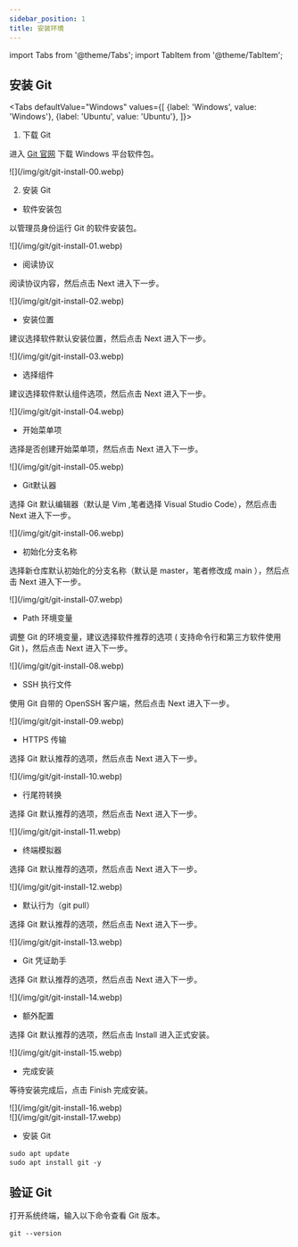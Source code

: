 ```yaml
---
sidebar_position: 1
title: 安装环境
---
```


import Tabs from '@theme/Tabs';
import TabItem from '@theme/TabItem';

## 安装 Git

<Tabs
  defaultValue="Windows"
  values={[
    {label: 'Windows', value: 'Windows'},
    {label: 'Ubuntu', value: 'Ubuntu'},
  ]}>
  <TabItem value="Windows">

 1. 下载 Git

  进入 [Git 官网](https://git-scm.com/downloads) 下载 Windows 平台软件包。

  <div style={{textAlign: 'center'}}>
    ![](/img/git/git-install-00.webp)
  </div>

 2. 安装 Git

  - 软件安装包
 
 以管理员身份运行 Git 的软件安装包。

  <div style={{textAlign: 'center'}}>![](/img/git/git-install-01.webp)</div>

  - 阅读协议

  阅读协议内容，然后点击 Next 进入下一步。

  <div style={{textAlign: 'center'}}>![](/img/git/git-install-02.webp)</div>

  - 安装位置

  建议选择软件默认安装位置，然后点击 Next 进入下一步。

  <div style={{textAlign: 'center'}}>![](/img/git/git-install-03.webp)</div>

  - 选择组件

  建议选择软件默认组件选项，然后点击 Next 进入下一步。

  <div style={{textAlign: 'center'}}>![](/img/git/git-install-04.webp)</div>

  - 开始菜单项

  选择是否创建开始菜单项，然后点击 Next 进入下一步。

  <div style={{textAlign: 'center'}}>![](/img/git/git-install-05.webp)</div>

  - Git默认器

  选择 Git 默认编辑器（默认是 Vim ,笔者选择 Visual Studio Code），然后点击 Next 进入下一步。

  <div style={{textAlign: 'center'}}>![](/img/git/git-install-06.webp)</div>

  - 初始化分支名称

  选择新仓库默认初始化的分支名称（默认是 master，笔者修改成 main ），然后点击 Next 进入下一步。

  <div style={{textAlign: 'center'}}>![](/img/git/git-install-07.webp)</div>

  - Path 环境变量

  调整 Git 的环境变量，建议选择软件推荐的选项 ( 支持命令行和第三方软件使用 Git )，然后点击 Next 进入下一步。

  <div style={{textAlign: 'center'}}>![](/img/git/git-install-08.webp)</div>

  - SSH 执行文件

  使用 Git 自带的 OpenSSH 客户端，然后点击 Next 进入下一步。

  <div style={{textAlign: 'center'}}>![](/img/git/git-install-09.webp)</div>

  - HTTPS 传输

  选择 Git 默认推荐的选项，然后点击 Next 进入下一步。

  <div style={{textAlign: 'center'}}>![](/img/git/git-install-10.webp)</div>
  
  - 行尾符转换

  选择 Git 默认推荐的选项，然后点击 Next 进入下一步。

  <div style={{textAlign: 'center'}}>![](/img/git/git-install-11.webp)</div>

  - 终端模拟器

  选择 Git 默认推荐的选项，然后点击 Next 进入下一步。

  <div style={{textAlign: 'center'}}>![](/img/git/git-install-12.webp)</div>

  - 默认行为（git pull）

  选择 Git 默认推荐的选项，然后点击 Next 进入下一步。

  <div style={{textAlign: 'center'}}>![](/img/git/git-install-13.webp)</div>

  - Git 凭证助手

  选择 Git 默认推荐的选项，然后点击 Next 进入下一步。

  <div style={{textAlign: 'center'}}>![](/img/git/git-install-14.webp)</div>

  - 额外配置

  选择 Git 默认推荐的选项，然后点击 Install 进入正式安装。

  <div style={{textAlign: 'center'}}>![](/img/git/git-install-15.webp)</div>

  - 完成安装

  等待安装完成后，点击 Finish 完成安装。

  <div style={{textAlign: 'center'}}>![](/img/git/git-install-16.webp)</div>
  <div style={{textAlign: 'center'}}>![](/img/git/git-install-17.webp)</div>

  </TabItem>

  <TabItem value="Ubuntu">

  - 安装 Git

  ```
  sudo apt update
  sudo apt install git -y
  ```

  </TabItem>
</Tabs>

## 验证 Git

打开系统终端，输入以下命令查看 Git 版本。

```
git --version
```